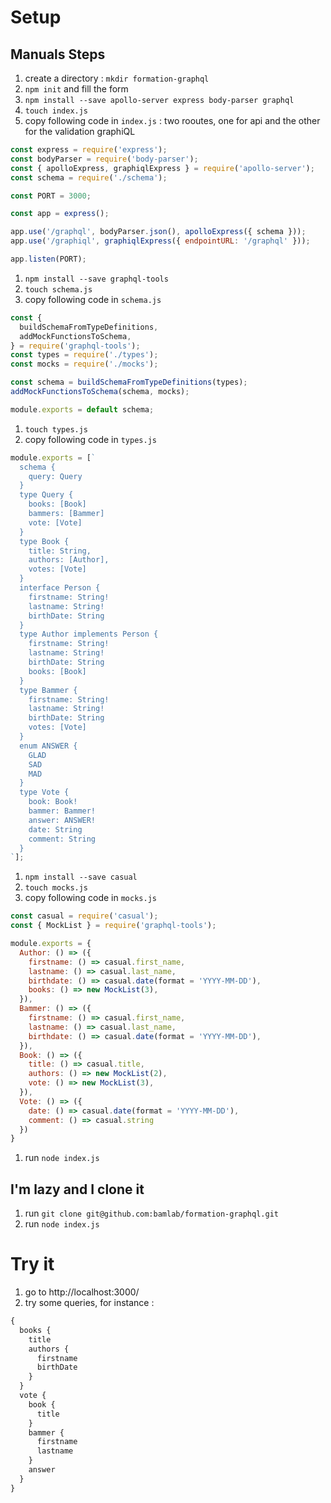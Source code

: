 # Setup
## Manuals Steps

1. create a directory : `mkdir formation-graphql`
1. `npm init` and fill the form
1. `npm install --save apollo-server express body-parser graphql`
1. `touch index.js`
1. copy following code in `index.js` : two rooutes, one for api and the other for the validation graphiQL

  ```javascript
  const express = require('express');
  const bodyParser = require('body-parser');
  const { apolloExpress, graphiqlExpress } = require('apollo-server');
  const schema = require('./schema');

  const PORT = 3000;

  const app = express();

  app.use('/graphql', bodyParser.json(), apolloExpress({ schema }));
  app.use('/graphiql', graphiqlExpress({ endpointURL: '/graphql' }));

  app.listen(PORT);

  ```

1. `npm install --save graphql-tools`
1. `touch schema.js`
1. copy following code in `schema.js`

  ```javascript
  const {
    buildSchemaFromTypeDefinitions,
    addMockFunctionsToSchema,
  } = require('graphql-tools');
  const types = require('./types');
  const mocks = require('./mocks');

  const schema = buildSchemaFromTypeDefinitions(types);
  addMockFunctionsToSchema(schema, mocks);

  module.exports = default schema;
  ```

1. `touch types.js`
1. copy following code in `types.js`

  ```javascript
  module.exports = [`
    schema {
      query: Query
    }
    type Query {
      books: [Book]
      bammers: [Bammer]
      vote: [Vote]
    }
    type Book {
      title: String,
      authors: [Author],
      votes: [Vote]
    }
    interface Person {
      firstname: String!
      lastname: String!
      birthDate: String
    }
    type Author implements Person {
      firstname: String!
      lastname: String!
      birthDate: String
      books: [Book]
    }
    type Bammer {
      firstname: String!
      lastname: String!
      birthDate: String
      votes: [Vote]
    }
    enum ANSWER {
      GLAD
      SAD
      MAD
    }
    type Vote {
      book: Book!
      bammer: Bammer!
      answer: ANSWER!
      date: String
      comment: String
    }
  `];
  ```

1. `npm install --save casual`
1. `touch mocks.js`
1. copy following code in `mocks.js`

  ```javascript
  const casual = require('casual');
  const { MockList } = require('graphql-tools');

  module.exports = {
    Author: () => ({
      firstname: () => casual.first_name,
      lastname: () => casual.last_name,
      birthdate: () => casual.date(format = 'YYYY-MM-DD'),
      books: () => new MockList(3),
    }),
    Bammer: () => ({
      firstname: () => casual.first_name,
      lastname: () => casual.last_name,
      birthdate: () => casual.date(format = 'YYYY-MM-DD'),
    }),
    Book: () => ({
      title: () => casual.title,
      authors: () => new MockList(2),
      vote: () => new MockList(3),
    }),
    Vote: () => ({
      date: () => casual.date(format = 'YYYY-MM-DD'),
      comment: () => casual.string
    })
  }
  ```

1. run `node index.js`

## I'm lazy and I clone it

1. run `git clone git@github.com:bamlab/formation-graphql.git`
1. run `node index.js`

# Try  it

1. go to http://localhost:3000/
1. try some queries, for instance :

  ```graphql
  {
    books {
      title
      authors {
        firstname
        birthDate
      }
    }
    vote {
      book {
        title
      }
      bammer {
        firstname
        lastname
      }
      answer
    }
  }
  ```
